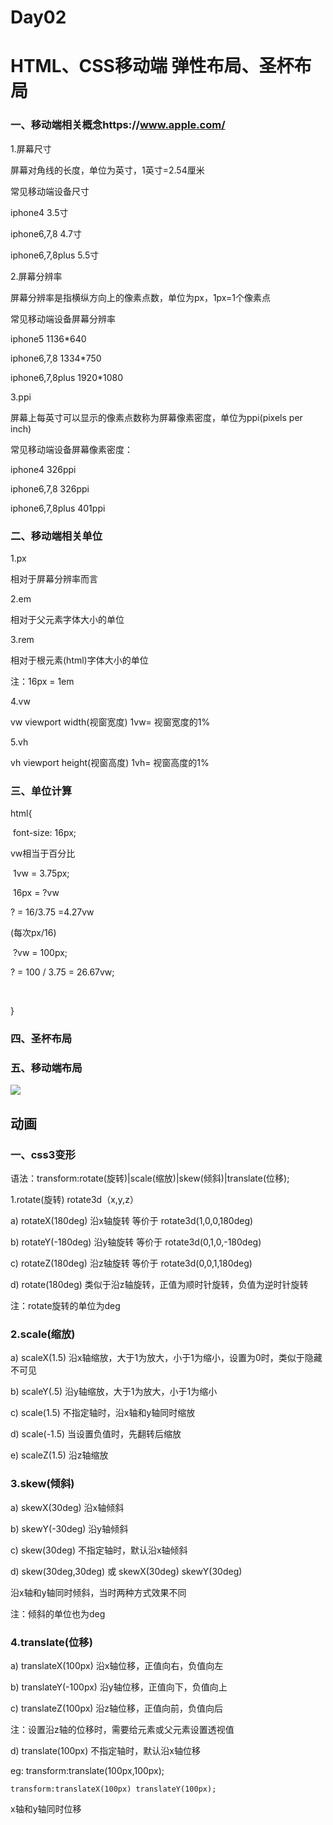 # Day02  

# HTML、CSS移动端 弹性布局、圣杯布局

### 一、移动端相关概念https://www.apple.com/

1.屏幕尺寸

屏幕对角线的长度，单位为英寸，1英寸=2.54厘米

常见移动端设备尺寸

iphone4  3.5寸

iphone6,7,8    4.7寸

iphone6,7,8plus   5.5寸

2.屏幕分辨率

屏幕分辨率是指横纵方向上的像素点数，单位为px，1px=1个像素点

常见移动端设备屏幕分辨率

iphone5  1136*640

iphone6,7,8   1334*750

iphone6,7,8plus   1920*1080

3.ppi

屏幕上每英寸可以显示的像素点数称为屏幕像素密度，单位为ppi(pixels per inch)  

常见移动端设备屏幕像素密度：

iphone4  326ppi

iphone6,7,8  326ppi

iphone6,7,8plus   401ppi

### 二、移动端相关单位

1.px

相对于屏幕分辨率而言

2.em

相对于父元素字体大小的单位

3.rem

相对于根元素(html)字体大小的单位

注：16px = 1em

4.vw

vw  viewport width(视窗宽度)    1vw= 视窗宽度的1%

5.vh

vh  viewport height(视窗高度)   1vh= 视窗高度的1%

### 三、单位计算

html{

​	font-size: 16px;

vw相当于百分比

​	1vw = 3.75px;

​	16px = ?vw 

? = 16/3.75 =4.27vw

(每次px/16)

​	?vw = 100px;

? = 100 / 3.75 = 26.67vw;

​	

}

### 四、圣杯布局



### 五、移动端布局

![](C:\Users\susu\Desktop\实训\wzsxy\day01\img\zfb.jpg)

## 动画

### 一、css3变形

语法：transform:rotate(旋转)|scale(缩放)|skew(倾斜)|translate(位移);

1.rotate(旋转)    rotate3d（x,y,z）

a) rotateX(180deg)   沿x轴旋转  等价于  rotate3d(1,0,0,180deg)

b) rotateY(-180deg)  沿y轴旋转  等价于  rotate3d(0,1,0,-180deg)

c) rotateZ(180deg)   沿z轴旋转  等价于  rotate3d(0,0,1,180deg)

d) rotate(180deg)    类似于沿z轴旋转，正值为顺时针旋转，负值为逆时针旋转

注：rotate旋转的单位为deg

### 2.scale(缩放)

a) scaleX(1.5)  沿x轴缩放，大于1为放大，小于1为缩小，设置为0时，类似于隐藏不可见

b) scaleY(.5)   沿y轴缩放，大于1为放大，小于1为缩小

c) scale(1.5)   不指定轴时，沿x轴和y轴同时缩放

d) scale(-1.5)  当设置负值时，先翻转后缩放

e) scaleZ(1.5)  沿z轴缩放

### 3.skew(倾斜)

a) skewX(30deg)   沿x轴倾斜

b) skewY(-30deg)  沿y轴倾斜

c) skew(30deg)    不指定轴时，默认沿x轴倾斜

d) skew(30deg,30deg)   或 skewX(30deg) skewY(30deg)   

沿x轴和y轴同时倾斜，当时两种方式效果不同

注：倾斜的单位也为deg

### 4.translate(位移)

a) translateX(100px)  沿x轴位移，正值向右，负值向左

b) translateY(-100px) 沿y轴位移，正值向下，负值向上

c) translateZ(100px)  沿z轴位移，正值向前，负值向后

注：设置沿z轴的位移时，需要给元素或父元素设置透视值

d) translate(100px)  不指定轴时，默认沿x轴位移

eg: transform:translate(100px,100px);

    transform:translateX(100px) translateY(100px);

x轴和y轴同时位移